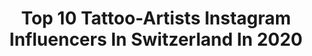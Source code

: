 ---
title: Top 10 Tattoo-Artists Instagram Influencers In Switzerland In 2020
description: >-
  Find top tattoo-artists Instagram influencers in Switzerland in 2020. Most popular hashtags: #tattoo #tattooartist #tattoos #inked.
platform: Instagram
profiles:
  - username: "pedrotattoo_ribeiro"
    fullname: >-
      PedroTattoo_Ribeiro
    location: "Switzerland"
    followers: 26750
    engagement: 137
    commentsToLikes: 0.021309
    id: ck5bub1ovhgwv0i113r1rw30x
    verified: false
    hashtags: "#zuri, #wallisellen, #boat, #zeustattoo"
  - username: "lostswissmiss"
    fullname: >-
      Sarah Hernandez
    location: "Switzerland"
    followers: 68962
    engagement: 144
    commentsToLikes: 0.003025
    id: ck0u8a3f76xta0i19wpoyqzk4
    verified: false
    hashtags: "#instaart, #illustrate, #artdiscover, #swissartist"
  - username: "audeladureeltattoobysandry"
    fullname: >-
      Sandry Riffard
    location: "Switzerland"
    followers: 202091
    engagement: 480
    commentsToLikes: 0.016261
    id: ck5q2x52bi7k50i111e5djj4g
    verified: false
    hashtags: "#inkedmag, #skull, #raven, #cathedrale"
  - username: "anaquintana_tattoo"
    fullname: >-
      Ana Quintana
    location: "Switzerland"
    followers: 24707
    engagement: 683
    commentsToLikes: 0.027676
    id: ck5hlsdlekrt20i11tg5vicv7
    verified: false
    hashtags: "#silverblackink, #latattoo, #tattooart, #ilustration"
  - username: "deni_esteves"
    fullname: >-
      DENI ESTEVES†
    location: "Switzerland"
    followers: 8189
    engagement: 993
    commentsToLikes: 0.056861
    id: ck0w3loxdu1jp0i19puzlo3x2
    verified: false
    hashtags: "#summer, #japanesetattoo, #streetart, #work"
  - username: "alexey.cubas"
    fullname: >-
      Alexey Cubas 🎨
    location: "Switzerland"
    followers: 25652
    engagement: 435
    commentsToLikes: 0.024153
    id: ck136vp378h2d0i19u8wrlcox
    verified: false
    hashtags: "#manualidades, #videosdibujo, #pintandoencuarentena, #grefg"
  - username: "moducommun"
    fullname: >-
      𝕸𝖔 𝕯𝖚𝖈𝖔𝖒𝖒𝖚𝖓
    location: "Switzerland"
    followers: 7450
    engagement: 738
    commentsToLikes: 0.015368
    id: ck0vztktsau3r0i1911pnwud2
    verified: false
    hashtags: "#taot, #kneemandala, #tattoos, #tarottattoo"
  - username: "pkg_photography"
    fullname: >-
      📷THE TATTOO PHOTOGRAPHER
    location: "Switzerland"
    followers: 27455
    engagement: 301
    commentsToLikes: 0.015452
    id: ck0vvb5reoctz0i19umjy1bqh
    verified: false
    hashtags: "#photoshoot, #woman, #jeans, #shooting"
  - username: "daniele_lo_scritto"
    fullname: >-
      Daniele Lo Scritto
    location: "Switzerland"
    followers: 52549
    engagement: 155
    commentsToLikes: 0.017039
    id: ck5hhuswna6o60i11t9y0kadj
    verified: false
    hashtags: "#essen, #illusion, #tuttoandr, #blktt"
  - username: "pulgamarconetto"
    fullname: >-
      Pulga Marconetto
    location: "Switzerland"
    followers: 42090
    engagement: 335
    commentsToLikes: 0.029711
    id: ck5buuba8igfq0i11hne2hjhq
    verified: false
    hashtags: "#tattoos, #budatattoo, #tattoojoker, #tattoogranada"
---